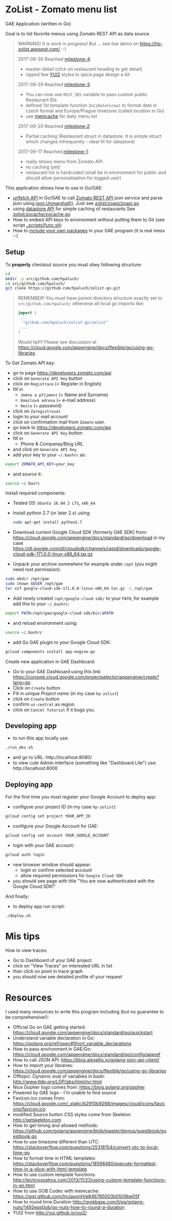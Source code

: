 # ZoList - Zomato menu list


GAE Application (written in Go)

Goal is to list favorite menus using Zomato REST API as data source.

> WARNING! It is work in progress! But ... see live demo
> on https://hp-zolist.appspot.com/ :-)
>
> 2017-09-30 Reached
> [milestone-4](https://github.com/hpaluch/zolist-go/releases/tag/zolist-milestone-4):
> * master-detail (click on restaurant heading to get detail)
> * ripped few [YUI2](http://yui.github.io/yui2/) styles to
>   spice page design a bit
>
> 2017-09-29 Reached
> [milestone-3](https://github.com/hpaluch/zolist-go/releases/tag/zolist-milestone-3):
> * You can now use `REST_IDS` variable to pass custom public
>   Restaurant IDs
> * defined 1st template function `ZoCzDateFormat` to format
>   date in czech format and Europe/Prague timezone (called _location_ in Go)
> * use [memcache](https://cloud.google.com/appengine/docs/standard/go/memcache/reference#Codec) for daily menu list
> 
> 2017-09-20 Reached
> [milestone-2](https://github.com/hpaluch/zolist-go/releases/tag/zolist-milestone-2):
> * Partial caching (Restaurant struct in datastore. It is simple
>   struct which changes infrequently - ideal fit for datastore)
>
> 2017-09-17 Reached
> [milestone-1](https://github.com/hpaluch/zolist-go/releases/tag/zolist-milestone-1):
> * really shows menu from Zomato API.
> * no caching (yet)
> * restaurant list is hardcoded (shall be in environment for public
>   and should allow personalisation for logged user)
>

This application shows how to use in Go/GAE:
* [urlfetch API](https://cloud.google.com/appengine/docs/standard/go/urlfetch/reference) in Go/GAE to
  call [Zomato REST API](https://developers.zomato.com/documentation)
  json service and parse json 
  using [json.Unmarshall()](https://golang.org/pkg/encoding/json/).
  Just see [zolist/zoapi/zoapi.go](https://github.com/hpaluch/zolist-go/blob/master/zolist/zoapi/zoapi.go)
* using [datastore API](https://cloud.google.com/appengine/docs/standard/go/datastore/reference) for simple caching of restaurants
  See [zolist/zocache/zocache.go](https://github.com/hpaluch/zolist-go/blob/master/zolist/zocache/zocache.go)
* How to embed API keys to environment without putting them to Git
  (see script [_scripts/func.sh](https://github.com/hpaluch/zolist-go/blob/master/_scripts/func.sh))
* How to [include your own packages](https://golang.org/pkg/encoding/json/)
  in your GAE program (it is real mess :-)

## Setup

To **properly** checkout source you must obey following structure:
```bash
cd 
mkdir -p src/github.com/hpaluch/
cd src/github.com/hpaluch/
git clone https://github.com/hpaluch/zolist-go.git
```

> REMEMBER! You must have parent directory structure
> exactly set to `src/github.com/hpaluch/` otherwise
> all local go imports like:
> ```go
> import (
>  ...
>	"github.com/hpaluch/zolist-go/zolist"
>  ...
> )
> ```
> Would fail!!!
> Please see discussion
> at https://cloud.google.com/appengine/docs/flexible/go/using-go-libraries


To Get Zomato API key:
* go to page https://developers.zomato.com/api
* click on `Generate API Key` button
* click on `Registrace` (= Register in English)
* fill in 
  * `Jméno a příjmení` (= Name and Surname)
  * `Emailová adresa`  (= e-mail address) 
  * `Heslo` (= password)
* click on `Zaregistrovat`
* login to your mail account
* click on confirmation mail from `Zomato` user.
* go back to https://developers.zomato.com/api
* click on `Generate API Key` button
* fill in
  * Phone & Companay/Blog URL
* and click on `Generate API Key`
* add your key to your `~/.bashrc` as:
```bash
export ZOMATO_API_KEY=your_key
```
* and source it:
```bash
source ~/.basrc
```



Install required components:

* Tested OS: `Ubuntu 16.04.3 LTS`, `x86_64`

* Install python 2.7 (or later 2.x) using:

  ```bash
  sudo apt-get install python2.7
  ```

* Download current Google Cloud SDK (formerly GAE SDK) from:
  https://cloud.google.com/appengine/docs/standard/go/download
  in my case
  https://dl.google.com/dl/cloudsdk/channels/rapid/downloads/google-cloud-sdk-171.0.0-linux-x86_64.tar.gz 

* Unpack your archive somewhere for example under `/opt`
  (you might need root permission):

```bash
sudo mkdir /opt/gae
sudo chown $USER /opt/gae
tar xzf google-cloud-sdk-171.0.0-linux-x86_64.tar.gz -C /opt/gae
```
* Add newly created `/opt/google-cloud-sdk/` to your `PATH`,
  for example add this to your `~/.bashrc`:

```bash
export PATH=/opt/gae/google-cloud-sdk/bin:$PATH
```

* and reload environment using:

```bash
source ~/.bashrc
```

* add Go GAE plugin to your Google Cloud SDK:

```bash
gcloud components install app-engine-go
```

Create new application in GAE Dashboard:

* Go to your GAE Dashboard using this link:
  https://console.cloud.google.com/projectselector/appengine/create?lang=go
* Click on `Create` button
* Fill in unique _Project name_ (in my case `hp-zolist`)
* click on `Create` button
* confirm `us-central` as region
* click on `Cancel Tutorial` if it bugs you.

## Developing app

* to run this app locally use:
```bash
./run_dev.sh
```
* and go to URL: http://localhost:8080/
* to view cute Admin interface (something like "Dashboard Lite")
  use: http://localhost:8000

## Deploying app

For the first time you must register your Google Account to deploy app:

* configure your project ID (in my case `hp-zolist`):
```bash
gcloud config set project YOUR_APP_ID
```

* configure your Google Account for GAE:
```bash
gcloud config set account YOUR_GOOGLE_ACCOUNT
```
* login with your GAE account:
```bash
gcloud auth login
```
* new browser window should appear:
  * login or confirm selected account
  * allow required permissions for `Google Cloud SDK`
* you should see page with title "You are now authenticated with the Google Cloud SDK!"

And finally:
* to deploy app run script:
```bash
./deploy.sh
```

# Mis tips

How to view traces:

* Go to Dashboard of your GAE project
* click on "View Traces" on interested URL in list
* than click on point in trace graph
* you should now see detailed profile of your request


# Resources

I used many resources to write this program including
(but no guarantee to be comprehensive!):

* Official Go on GAE getting started:
  https://cloud.google.com/appengine/docs/standard/go/quickstart
* Understand variable declaration in Go:
  https://golang.org/ref/spec#Short_variable_declarations
* How to pass environment in GAE/Go:
  https://cloud.google.com/appengine/docs/standard/go/config/appref
* How to call JSON API:
  https://blog.alexellis.io/golang-json-api-client/
* How to import your libraries:
  https://cloud.google.com/appengine/docs/flexible/go/using-go-libraries
* Offtopic: Dynamic eval of variables in bash:
  http://www.tldp.org/LDP/abs/html/ivr.html
* Nice Gopher logo comes from:
  https://blog.golang.org/gopher
* Powered by GAE logo - I'm unable to find source
* Favicon.ico comes from:
  https://cloud.google.com/_static/b2910b9266/images/cloud/icons/favicons/favicon.ico
* modified Source button CSS styles come from Skeleton
  http://getskeleton.com
* How to get timing and allowed methods:
  https://github.com/golang/appengine/blob/master/demos/guestbook/guestbook.go
* How to use timezone different than UTC:
  https://stackoverflow.com/questions/25318154/convert-utc-to-local-time-go
* How to format time in HTML templates:
  https://stackoverflow.com/questions/18598480/execute-formatted-time-in-a-slice-with-html-template 
* How to use custom template functions:
  http://technosophos.com/2013/11/23/using-custom-template-functions-in-go.html
* How to use GOB Codec with memcache:
  https://gist.github.com/ImJasonH/e846785003b0509be05f
* How to round time.Duration
  http://grokbase.com/t/gg/golang-nuts/1492epp0qb/go-nuts-how-to-round-a-duration
* YUI2 from
  http://yui.github.io/yui2/


